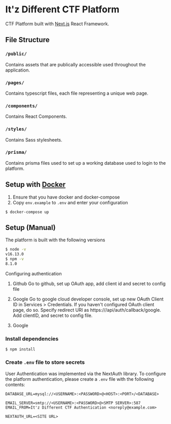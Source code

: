 # It'z Different CTF Platform 

CTF Platform built with [Next.js](https://nextjs.org/) React Framework. 

## File Structure

### `/public/`

Contains assets that are publically accessible used throughout the application.

### `/pages/`

Contains typescript files, each file representing a unique web page. 

### `/components/`

Contains React Components.

### `/styles/`

Contains Sass stylesheets. 

### `/prisma/`

Contains prisma files used to set up a working database used to login to the platform. 

## Setup with [Docker](https://www.docker.com/) 

1) Ensure that you have docker and docker-compose
2) Copy `env.example` to `.env` and enter your configuration
``` 
$ docker-compose up

```

## Setup (Manual)

The platform is built with the following versions

```bash
$ node -v
v16.13.0
$ npm -v
8.1.0
```

Configuring authentication
1. Github
Go to github, set up OAuth app, add client id and secret to config file
2. Google
Go to google cloud developer console, set up new OAuth Client ID in Services > Credentials. If you haven't configured OAuth client page, do so. Specify redirect URI as https://<yourdomain>/api/auth/callback/google. Add clientID, and secret to config file. 

3. Google

### Install dependencies

``` 
$ npm install
```

### Create `.env` file to store secrets

User Authentication was implemented via the NextAuth library. To configure the platform authentication, please create a `.env` file with the following contents:

```
DATABASE_URL=mysql://<USERNAME>:<PASSWORD>@<HOST>:<PORT>/<DATABASE>

EMAIL_SERVER=smtp://<USERNAME>:<PASSWORD>@<SMTP SERVER>:587
EMAIL_FROM=It'z Different CTF Authentication <noreply@example.com>

NEXTAUTH_URL=<SITE URL>
```
